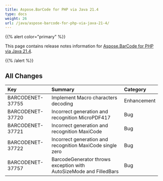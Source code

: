 ```yaml
---
title: Aspose.BarCode for PHP via Java 21.4
type: docs
weight: 26
url: /java/aspose-barcode-for-php-via-java-21-4/
---
```


{{% alert color="primary" %}} 

This page contains release notes information for [Aspose.BarCode for PHP via Java 21.4](https://downloads.aspose.com/barcode/php/new-releases/aspose.barcode-for-php-via-java-21.4/).

{{% /alert %}} 
## **All Changes**

|**Key**|**Summary**|**Category**|
| :- | :- | :- |
|BARCODENET-37755|Implement Macro characters decoding|Enhancement|
|BARCODENET-37720|Incorrect generation and recognition MicroPDF417|Bug|
|BARCODENET-37721|Incorrect generation and recognition MaxiCode|Bug|
|BARCODENET-37722|Incorrect generation and recognition MaxiCode single zero|Bug|
|BARCODENET-37757|BarcodeGenerator throws exception with AutoSizeMode and FilledBars|Bug|
